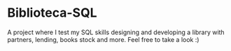 # Biblioteca-SQL
A project where I test my SQL skills designing and developing a library with partners, lending, books stock and more. Feel free to take a look :)
